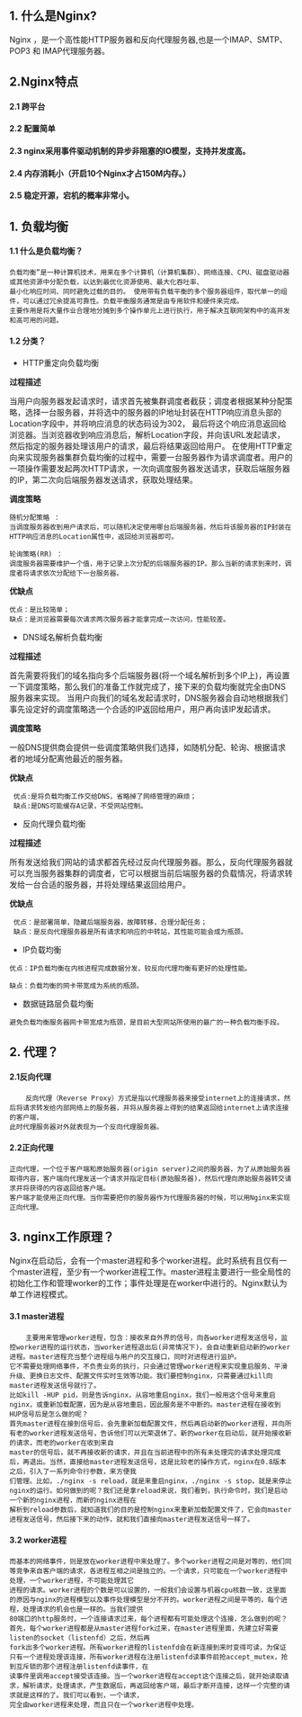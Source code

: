 ## 1. 什么是Nginx?

Nginx ，是一个高性能HTTP服务器和反向代理服务器,也是一个IMAP、SMTP、POP3 和 IMAP代理服务器。

## 2.Nginx特点

#### 2.1 跨平台
#### 2.2 配置简单
#### 2.3 nginx采用事件驱动机制的异步非阻塞的IO模型，支持并发度高。
#### 2.4 内存消耗小（开启10个Nginx才占150M内存。）
#### 2.5 稳定开源，宕机的概率非常小。




## 1. 负载均衡

#### 1.1 什么是负载均衡？
```text
负载均衡”是一种计算机技术，用来在多个计算机（计算机集群）、网络连接、CPU、磁盘驱动器或其他资源中分配负载，以达到最优化资源使用、最大化吞吐率、
最小化响应时间、同时避免过载的目的。 使用带有负载平衡的多个服务器组件，取代单一的组件，可以通过冗余提高可靠性。负载平衡服务通常是由专用软件和硬件来完成。 
主要作用是将大量作业合理地分摊到多个操作单元上进行执行，用于解决互联网架构中的高并发和高可用的问题。
```

#### 1.2 分类？

- HTTP重定向负载均衡

**过程描述**

当用户向服务器发起请求时，请求首先被集群调度者截获；调度者根据某种分配策略，选择一台服务器，并将选中的服务器的IP地址封装在HTTP响应消息头部的Location字段中，并将响应消息的状态码设为302，
最后将这个响应消息返回给浏览器。当浏览器收到响应消息后，解析Location字段，并向该URL发起请求，然后指定的服务器处理该用户的请求，最后将结果返回给用户。
在使用HTTP重定向来实现服务器集群负载均衡的过程中，需要一台服务器作为请求调度者。用户的一项操作需要发起两次HTTP请求，一次向调度服务器发送请求，获取后端服务器的IP，第二次向后端服务器发送请求，获取处理结果。

**调度策略**

```text
随机分配策略 ：
当调度服务器收到用户请求后，可以随机决定使用哪台后端服务器，然后将该服务器的IP封装在HTTP响应消息的Location属性中，返回给浏览器即可。

轮询策略(RR) ：
调度服务器需要维护一个值，用于记录上次分配的后端服务器的IP。那么当新的请求到来时，调度者将请求依次分配给下一台服务器。
```
**优缺点**
```text
优点：是比较简单；
缺点：是浏览器需要每次请求两次服务器才能拿完成一次访问，性能较差。
```

- DNS域名解析负载均衡

**过程描述**

首先需要将我们的域名指向多个后端服务器(将一个域名解析到多个IP上)，再设置一下调度策略，那么我们的准备工作就完成了，接下来的负载均衡就完全由DNS服务器来实现。
当用户向我们的域名发起请求时，DNS服务器会自动地根据我们事先设定好的调度策略选一个合适的IP返回给用户，用户再向该IP发起请求。

**调度策略**

一般DNS提供商会提供一些调度策略供我们选择，如随机分配、轮询、根据请求者的地域分配离他最近的服务器。

**优缺点**
```text
 优点:是将负载均衡工作交给DNS，省略掉了网络管理的麻烦；
 缺点:是DNS可能缓存A记录，不受网站控制。
```
- 反向代理负载均衡

**过程描述**

所有发送给我们网站的请求都首先经过反向代理服务器。那么，反向代理服务器就可以充当服务器集群的调度者，它可以根据当前后端服务器的负载情况，将请求转发给一台合适的服务器，并将处理结果返回给用户。

**优缺点**

```text
 优点：是部署简单，隐藏后端服务器，故障转移，合理分配任务；
 缺点：是反向代理服务器是所有请求和响应的中转站，其性能可能会成为瓶颈。
```
- IP负载均衡
```text
优点：IP负载均衡在内核进程完成数据分发，较反向代理均衡有更好的处理性能。

缺点：负载均衡的网卡带宽成为系统的瓶颈。
```
- 数据链路层负载均衡
```text
避免负载均衡服务器网卡带宽成为瓶颈，是目前大型网站所使用的最广的一种负载均衡手段。
```
## 2. 代理？

#### 2.1反向代理

```text
    反向代理（Reverse Proxy）方式是指以代理服务器来接受internet上的连接请求，然后将请求转发给内部网络上的服务器，并将从服务器上得到的结果返回给internet上请求连接的客户端，
此时代理服务器对外就表现为一个反向代理服务器。
```

#### 2.2正向代理

```text
正向代理，一个位于客户端和原始服务器(origin server)之间的服务器，为了从原始服务器取得内容，客户端向代理发送一个请求并指定目标(原始服务器)，然后代理向原始服务器转交请求并将获得的内容返回给客户端。
客户端才能使用正向代理。当你需要把你的服务器作为代理服务器的时候，可以用Nginx来实现正向代理。
```

## 3. nginx工作原理？

Nginx在启动后，会有一个master进程和多个worker进程。此时系统有且仅有一个master进程，至少有一个worker进程工作。master进程主要进行一些全局性的初始化工作和管理worker的工作；事件处理是在worker中进行的。Nginx默认为单工作进程模式。

#### 3.1 master进程

```text
    主要用来管理worker进程，包含：接收来自外界的信号，向各worker进程发送信号，监控worker进程的运行状态，当worker进程退出后(异常情况下)，会自动重新启动新的worker进程。master进程充当整个进程组与用户的交互接口，同时对进程进行监护。
它不需要处理网络事件，不负责业务的执行，只会通过管理worker进程来实现重启服务、平滑升级、更换日志文件、配置文件实时生效等功能。我们要控制nginx，只需要通过kill向master进程发送信号就行了。
比如kill -HUP pid，则是告诉nginx，从容地重启nginx，我们一般用这个信号来重启nginx，或重新加载配置，因为是从容地重启，因此服务是不中断的。master进程在接收到HUP信号后是怎么做的呢？
首先master进程在接到信号后，会先重新加载配置文件，然后再启动新的worker进程，并向所有老的worker进程发送信号，告诉他们可以光荣退休了。新的worker在启动后，就开始接收新的请求，而老的worker在收到来自
master的信号后，就不再接收新的请求，并且在当前进程中的所有未处理完的请求处理完成后，再退出。当然，直接给master进程发送信号，这是比较老的操作方式，nginx在0.8版本之后，引入了一系列命令行参数，来方便我
们管理。比如，./nginx -s reload，就是来重启nginx，./nginx -s stop，就是来停止nginx的运行。如何做到的呢？我们还是拿reload来说，我们看到，执行命令时，我们是启动一个新的nginx进程，而新的nginx进程在
解析到reload参数后，就知道我们的目的是控制nginx来重新加载配置文件了，它会向master进程发送信号，然后接下来的动作，就和我们直接向master进程发送信号一样了。
```

#### 3.2 worker进程
```text
而基本的网络事件，则是放在worker进程中来处理了。多个worker进程之间是对等的，他们同等竞争来自客户端的请求，各进程互相之间是独立的。一个请求，只可能在一个worker进程中处理，一个worker进程，不可能处理其它
进程的请求。worker进程的个数是可以设置的，一般我们会设置与机器cpu核数一致，这里面的原因与nginx的进程模型以及事件处理模型是分不开的。worker进程之间是平等的，每个进程，处理请求的机会也是一样的。当我们提供
80端口的http服务时，一个连接请求过来，每个进程都有可能处理这个连接，怎么做到的呢？首先，每个worker进程都是从master进程fork过来，在master进程里面，先建立好需要listen的socket（listenfd）之后，然后再
fork出多个worker进程。所有worker进程的listenfd会在新连接到来时变得可读，为保证只有一个进程处理该连接，所有worker进程在注册listenfd读事件前抢accept_mutex，抢到互斥锁的那个进程注册listenfd读事件，在
读事件里调用accept接受该连接。当一个worker进程在accept这个连接之后，就开始读取请求，解析请求，处理请求，产生数据后，再返回给客户端，最后才断开连接，这样一个完整的请求就是这样的了。我们可以看到，一个请求，
完全由worker进程来处理，而且只在一个worker进程中处理。
```
 